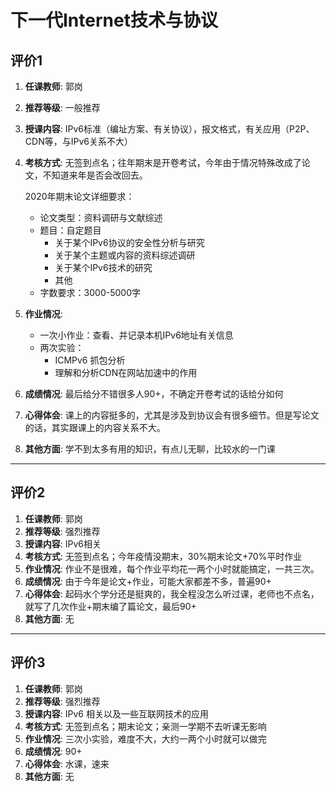 # 下一代Internet技术与协议

## 评价1

1. **任课教师**: 郭岗
2. **推荐等级**: 一般推荐
3. **授课内容**: IPv6标准（编址方案、有关协议），报文格式，有关应用（P2P、CDN等，与IPv6关系不大）
4. **考核方式**: 无签到点名；往年期末是开卷考试，今年由于情况特殊改成了论文，不知道来年是否会改回去。

    2020年期末论文详细要求：
    - 论文类型：资料调研与文献综述
    - 题目：自定题目
        - 关于某个IPv6协议的安全性分析与研究
        - 关于某个主题或内容的资料综述调研
        - 关于某个IPv6技术的研究
        - 其他
    - 字数要求：3000-5000字
5. **作业情况**:
    - 一次小作业：查看、并记录本机IPv6地址有关信息
    - 两次实验：
        - ICMPv6 抓包分析
        - 理解和分析CDN在网站加速中的作用
6. **成绩情况**: 最后给分不错很多人90+，不确定开卷考试的话给分如何
7. **心得体会**: 课上的内容挺多的，尤其是涉及到协议会有很多细节。但是写论文的话，其实跟课上的内容关系不大。
8. **其他方面**: 学不到太多有用的知识，有点儿无聊，比较水的一门课

---

## 评价2

1. **任课教师**: 郭岗
2. **推荐等级**: 强烈推荐
3. **授课内容**: IPv6相关
4. **考核方式**: 无签到点名；今年疫情没期末，30%期末论文+70%平时作业
5. **作业情况**: 作业不是很难，每个作业平均花一两个小时就能搞定，一共三次。
6. **成绩情况**: 由于今年是论文+作业，可能大家都差不多，普遍90+
7. **心得体会**: 起码水个学分还是挺爽的，我全程没怎么听过课，老师也不点名，就写了几次作业+期末编了篇论文，最后90+
8. **其他方面**: 无

---

## 评价3

1. **任课教师**: 郭岗
2. **推荐等级**: 强烈推荐
3. **授课内容**: IPv6 相关以及一些互联网技术的应用
4. **考核方式**: 无签到点名；期末论文；亲测一学期不去听课无影响
5. **作业情况**: 三次小实验，难度不大，大约一两个小时就可以做完
6. **成绩情况**: 90+
7. **心得体会**: 水课，速来
8. **其他方面**: 无
